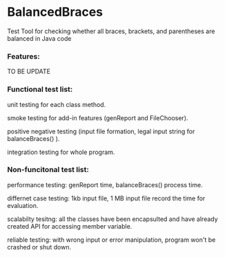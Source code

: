 # BalancedBraces
Test Tool for checking whether all braces, brackets, and parentheses are balanced in Java code

### Features:

TO BE UPDATE

### Functional test list:
unit testing for each class method.

smoke testing for add-in features (genReport and FileChooser).

positive negative testing (input file formation, legal input string for balanceBraces() ).

integration testing for whole program.


### Non-funcitonal test list:
performance testing: genReport time, balanceBraces() process time.

differnet case testing: 1kb input file, 1 MB input file record the time for evaluation.

scalabilty tesitng: all the classes have been encapsulted and have already created API for accessing member variable.

reliable testing: with wrong input or error manipulation, program won't be crashed or shut down.

